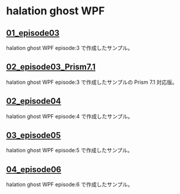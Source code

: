 # halation ghost WPF

## [01_episode03](https://elf-mission.net/programming/wpf/episode03/)

halation ghost WPF episode:3 で作成したサンプル。

## [02_episode03_Prism7.1](https://elf-mission.net/programming/wpf/episode03/)

halation ghost WPF episode:3 で作成したサンプルの Prism 7.1 対応版。

## [02_episode04](https://elf-mission.net/programming/wpf/episode04/)

halation ghost WPF episode:4 で作成したサンプル。

## [03_episode05](https://elf-mission.net/programming/wpf/episode05/)

halation ghost WPF episode:5 で作成したサンプル。

## [04_episode06](https://elf-mission.net/programming/wpf/episode06/)

halation ghost WPF episode:6 で作成したサンプル。

